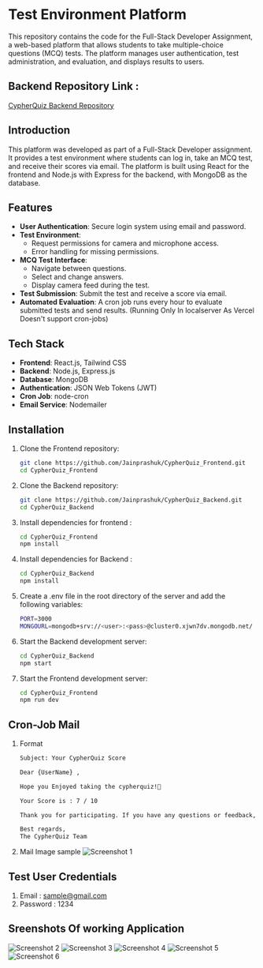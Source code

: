 # Test Environment Platform

This repository contains the code for the Full-Stack Developer Assignment, a web-based platform that allows students to take multiple-choice questions (MCQ) tests. The platform manages user authentication, test administration, and evaluation, and displays results to users.

## Backend Repository Link :
[CypherQuiz Backend Repository](https://github.com/Jainprashuk/CypherQuiz_Backend)


## Introduction

This platform was developed as part of a Full-Stack Developer assignment. It provides a test environment where students can log in, take an MCQ test, and receive their scores via email. The platform is built using React for the frontend and Node.js with Express for the backend, with MongoDB as the database.

## Features

- **User Authentication**: Secure login system using email and password.
- **Test Environment**: 
  - Request permissions for camera and microphone access.
  - Error handling for missing permissions.
- **MCQ Test Interface**:
  - Navigate between questions.
  - Select and change answers.
  - Display camera feed during the test.
- **Test Submission**: Submit the test and receive a score via email.
- **Automated Evaluation**: A cron job runs every hour to evaluate submitted tests and send results. (Running Only In localserver As Vercel Doesn't support cron-jobs)

## Tech Stack

- **Frontend**: React.js, Tailwind CSS
- **Backend**: Node.js, Express.js
- **Database**: MongoDB
- **Authentication**: JSON Web Tokens (JWT)
- **Cron Job**: node-cron
- **Email Service**: Nodemailer

## Installation

1. Clone the Frontend repository:

   ```bash
   git clone https://github.com/Jainprashuk/CypherQuiz_Frontend.git
   cd CypherQuiz_Frontend
   
2. Clone the Backend repository:

   ```bash
   git clone https://github.com/Jainprashuk/CypherQuiz_Backend.git
   cd CypherQuiz_Backend

3. Install dependencies for  frontend :

   ``` bash
   cd CypherQuiz_Frontend
   npm install

4. Install dependencies for  Backend :
   ``` bash
   cd CypherQuiz_Backend
   npm install

5. Create a .env file in the root directory of the server and add the following variables:
   ```bash
   PORT=3000
   MONGOURL=mongodb+srv://<user>:<pass>@cluster0.xjwn7dv.mongodb.net/

6. Start the Backend development server:
   ```bash
   cd CypherQuiz_Backend
   npm start
   
7. Start the Frontend development server:
   ```bash
   cd CypherQuiz_Frontend
   npm run dev

## Cron-Job Mail

1. Format
   ```bash
   Subject: Your CypherQuiz Score

   Dear {UserName} ,

   Hope you Enjoyed taking the cypherquiz!🎉

   Your Score is : 7 / 10

   Thank you for participating. If you have any questions or feedback, feel free to reach out to us.

   Best regards,
   The CypherQuiz Team

2. Mail Image sample
   ![Screenshot 1](./pics/mail.png)

## Test User Credentials
   
   1. Email : sample@gmail.com
   2. Password : 1234

## Sreenshots Of working Application
![Screenshot 2](./pics/first.png)
![Screenshot 3](./pics/two.png)
![Screenshot 4](./pics/three.png)
![Screenshot 5](./pics/four.png)
![Screenshot 6](./pics/five.png)
